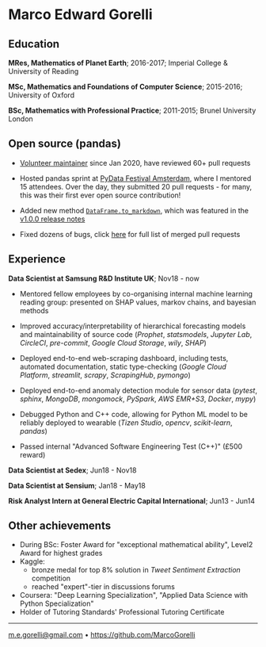 Marco Edward Gorelli
============

Education
---------

**MRes, Mathematics of Planet Earth**; 2016-2017; Imperial College & University of Reading

**MSc, Mathematics and Foundations of Computer Science**; 2015-2016; University of Oxford

**BSc, Mathematics with Professional Practice**; 2011-2015; Brunel University London

Open source (pandas)
--------------------

* [Volunteer maintainer](https://github.com/orgs/pandas-dev/people) since Jan 2020, have reviewed 60+ pull requests

* Hosted pandas sprint at [PyData Festival Amsterdam](https://amsterdam.pydata.org/), where I mentored 15 attendees. Over the day, they submitted 20 pull requests - for many, this was their first ever open source contribution!

* Added new method [`DataFrame.to_markdown`](https://github.com/pandas-dev/pandas/pull/30350), which was featured in the [v1.0.0 release notes](https://pandas.pydata.org/docs/whatsnew/v1.0.0.html)

* Fixed dozens of bugs, click [here](https://github.com/pandas-dev/pandas/pulls?q=is%3Apr+is%3Amerged+author%3Amarcogorelli) for full list of merged pull requests

Experience
----------

**Data Scientist at Samsung R&D Institute UK**; Nov18 - now

* Mentored fellow employees by co-organising internal machine learning reading group: presented on SHAP values, markov chains, and bayesian methods

* Improved accuracy/interpretability of hierarchical forecasting models and maintainability of source code (_Prophet_, _statsmodels_, _Jupyter Lab_, _CircleCI_, _pre-commit_, _Google Cloud Storage_, _wily_, _SHAP_)

* Deployed end-to-end web-scraping dashboard, including tests, automated documentation, static type-checking (_Google Cloud Platform_, _streamlit_, _scrapy_, _ScrapingHub_, _pymongo_)

* Deployed end-to-end anomaly detection module for sensor data (_pytest_, _sphinx_, _MongoDB_, _mongomock_, _PySpark_, _AWS EMR+S3_, _Docker_, _mypy_)

* Debugged Python and C++ code, allowing for Python ML model to be reliably deployed to wearable (_Tizen Studio_, _opencv_, _scikit-learn_, _pandas_)

* Passed internal "Advanced Software Engineering Test (C++)" (£500 reward)

**Data Scientist at Sedex**; Jun18 - Nov18

**Data Scientist at Sensium**; Jan18 - May18

**Risk Analyst Intern at General Electric Capital International**; Jun13 - Jun14

Other achievements
------------------
* During BSc: Foster Award for "exceptional mathematical ability", Level2 Award for highest grades
* Kaggle:
  - bronze medal for top 8% solution in _Tweet Sentiment Extraction_ competition
  - reached "expert"-tier in discussions forums
* Coursera: "Deep Learning Specialization", "Applied Data Science with Python Specialization"
* Holder of Tutoring Standards' Professional Tutoring Certificate

----------------------------------------------
<m.e.gorelli@gmail.com> • <https://github.com/MarcoGorelli>
